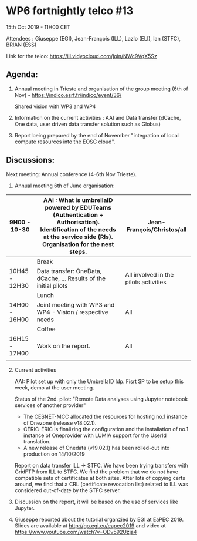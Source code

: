 #  WP6 fortnightly telco #13

15th Oct 2019 - 11H00 CET

Attendees :   Giuseppe (EGI), Jean-François (ILL), Lazlo (ELI), Ian (STFC), BRIAN (ESS)

Link for the telco: https://ill.vidyocloud.com/join/NWc9VqX5Sz


## Agenda:

1. Annual meeting in Trieste and organisation of the group meeting (6th of Nov) - https://indico.esrf.fr/indico/event/36/

   Shared vision with WP3 and WP4

2. Information on the current activities : AAI and Data transfer (dCache, One data, user driven data transfer solution such as Globus)

3. Report being prepared by the end of November "integration of local compute resources into the EOSC cloud".

## Discussions:

Next meeting: Annual conference (4-6th Nov Trieste).



1.  Annual meeting 6th of June organisation:

   | 9H00 - 10-30  | AAI : What is umbrellaID powered by EDUTeams (Authentication + Authorisation). Identification of the needs at the service side (RIs).  Organisation for the nest steps. | Jean-François/Christos/all            |
   | ------------- | ------------------------------------------------------------ | ------------------------------------- |
   |               | Break                                                        |                                       |
   | 10H45 - 12H30 | Data transfer: OneData, dCache, ... Results of the initial pilots | All involved in the pilots activities |
   |               | Lunch                                                        |                                       |
   | 14H00 - 16H00 | Joint meeting with WP3 and WP4 - Vision / respective needs   | All                                   |
   |               | Coffee                                                       |                                       |
   | 16H15 - 17H00 | Work on the report.                                          | All                                   |
   |               |                                                              |                                       |

   

2. Current activities

   AAI: Pilot set up with only the UmbrellaID Idp. Fisrt SP to be setup this week, demo at the user meeting.

   Status of the 2nd. pilot: "Remote Data analyses using Jupyter notebook services of another provider"
   - The CESNET-MCC allocated the resources for hosting no.1 instance of Onezone (release v18.02.1). 
   - CERIC-ERIC is finalizing the configuration and the installation of no.1 instance of Oneprovider with LUMIA support 
     for the UserId translation.
   - A new release of Onedata (v19.02.1) has been rolled-out into production on 14/10/2019   

   Report on data transfer ILL -> STFC. We have been trying transfers with GridFTP from ILL to STFC. We find the problem that we do not have compatible sets of certificates at both sites. After lots of copying certs around, we find that a CRL (certificate revocation list) related to ILL was considered out-of-date by the STFC server.

3.  Discussion on the report, it will be based on the use of services like Jupyter.

4. Giuseppe reported about the tutorial organzied by EGI at EaPEC 2019. 
   Slides are available at http://go.egi.eu/eapec2019 and video at https://www.youtube.com/watch?v=ODv592Uzja4
